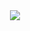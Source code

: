 
<div align="center">
    <img src="http://gamersushi.com/wp-content/uploads/firewatch.gif"/>
</div>
